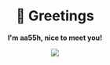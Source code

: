 <h1 align="center">👋 Greetings</h1>
<p align="center">
  <strong>I'm aa55h, nice to meet you!</strong>
</p>
<p align="center">
  <a href="https://skillicons.dev">
    <img src="https://skillicons.dev/icons?i=git,java,kotlin,cs,idea,ts,nodejs,nextjs,react,tailwind" />
  </a>
</p>
